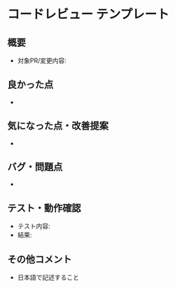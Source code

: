 # コードレビュー テンプレート

## 概要
- 対象PR/変更内容:

## 良かった点
- 

## 気になった点・改善提案
- 

## バグ・問題点
- 

## テスト・動作確認
- テスト内容:
- 結果:

## その他コメント
- 日本語で記述すること
